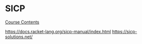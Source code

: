 # SICP

[Course Contents](https://mitp-content-server.mit.edu/books/content/sectbyfn/books_pres_0/6515/sicp.zip/full-text/book/book-Z-H-4.html#%_toc_start)

https://docs.racket-lang.org/sicp-manual/index.html
https://sicp-solutions.net/
